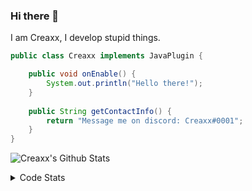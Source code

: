 ### Hi there 👋

I am Creaxx, I develop stupid things. 

```java
public class Creaxx implements JavaPlugin {

    public void onEnable() {
        System.out.println("Hello there!");
    }
    
    public String getContactInfo() {
        return "Message me on discord: Creaxx#0001";
    }
}
```

![Creaxx's Github Stats](https://github-readme-stats.vercel.app/api?username=CreaxxOG&show_icons=true&theme=dark&count_private=true)

<details>
  <summary>Code Stats</summary>

<!--START_SECTION:waka-->
![Code Time](http://img.shields.io/badge/Code%20Time-1%2C343%20hrs%2021%20mins-blue)

![Lines of code](https://img.shields.io/badge/From%20Hello%20World%20I%27ve%20Written-593.2%20thousand%20lines%20of%20code-blue)

**🐱 My GitHub Data** 

> 📦 66.4 kB Used in GitHub's Storage 
 > 
> 🏆 1,909 Contributions in the Year 2023
 > 
> 🚫 Not Opted to Hire
 > 
> 📜 4 Public Repositories 
 > 
> 🔑 2 Private Repositories 
 > 
**I'm a Night 🦉** 

```text
🌞 Morning                302 commits         ██░░░░░░░░░░░░░░░░░░░░░░░   06.96 % 
🌆 Daytime                1852 commits        ███████████░░░░░░░░░░░░░░   42.66 % 
🌃 Evening                2116 commits        ████████████░░░░░░░░░░░░░   48.74 % 
🌙 Night                  71 commits          ░░░░░░░░░░░░░░░░░░░░░░░░░   01.64 % 
```
📅 **I'm Most Productive on Saturday** 

```text
Monday                   518 commits         ███░░░░░░░░░░░░░░░░░░░░░░   11.93 % 
Tuesday                  603 commits         ███░░░░░░░░░░░░░░░░░░░░░░   13.89 % 
Wednesday                619 commits         ████░░░░░░░░░░░░░░░░░░░░░   14.26 % 
Thursday                 673 commits         ████░░░░░░░░░░░░░░░░░░░░░   15.50 % 
Friday                   409 commits         ██░░░░░░░░░░░░░░░░░░░░░░░   09.42 % 
Saturday                 796 commits         █████░░░░░░░░░░░░░░░░░░░░   18.34 % 
Sunday                   723 commits         ████░░░░░░░░░░░░░░░░░░░░░   16.66 % 
```


📊 **This Week I Spent My Time On** 

```text
💬 Programming Languages: 
Java                     20 hrs 42 mins      ███████████████████████░░   92.23 % 
XML                      1 hr 1 min          █░░░░░░░░░░░░░░░░░░░░░░░░   04.56 % 
Kotlin                   23 mins             ░░░░░░░░░░░░░░░░░░░░░░░░░   01.72 % 
GitIgnore file           9 mins              ░░░░░░░░░░░░░░░░░░░░░░░░░   00.71 % 
YAML                     6 mins              ░░░░░░░░░░░░░░░░░░░░░░░░░   00.45 % 

🔥 Editors: 
IntelliJ                 22 hrs 26 mins      █████████████████████████   100.00 % 
```

**I Mostly Code in Java** 

```text
Java                     56 repos            ███████████████████░░░░░░   76.71 % 
Kotlin                   10 repos            ███░░░░░░░░░░░░░░░░░░░░░░   13.70 % 
CSS                      2 repos             █░░░░░░░░░░░░░░░░░░░░░░░░   02.74 % 
EJS                      1 repo              ░░░░░░░░░░░░░░░░░░░░░░░░░   01.37 % 
JavaScript               1 repo              ░░░░░░░░░░░░░░░░░░░░░░░░░   01.37 % 
```




 Last Updated on 18/06/2023 01:57:11 UTC
<!--END_SECTION:waka-->
</details>
